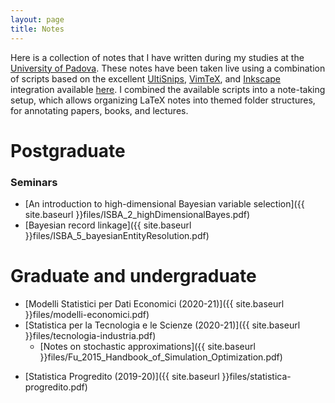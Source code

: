 ```yaml
---
layout: page
title: Notes
---
```


Here is a collection of notes that I have written during my studies at the [University of Padova](https://www.stat.unipd.it/).
These notes have been taken live using a combination of scripts based on the excellent [UltiSnips](https://github.com/SirVer/ultisnips), [VimTeX](https://github.com/lervag/vimtex), and [Inkscape](https://inkscape.org/) integration available [here](https://castel.dev/).
I combined the available scripts into a note-taking setup, which allows organizing LaTeX notes into themed folder structures, for annotating papers, books, and lectures.

# Postgraduate

### Seminars
* [An introduction to high-dimensional Bayesian variable selection]({{ site.baseurl }}files/ISBA_2_highDimensionalBayes.pdf)
* [Bayesian record linkage]({{ site.baseurl }}files/ISBA_5_bayesianEntityResolution.pdf)

# Graduate and undergraduate
* [Modelli Statistici per Dati Economici (2020-21)]({{ site.baseurl }}files/modelli-economici.pdf)
* [Statistica per la Tecnologia e le Scienze (2020-21)]({{ site.baseurl }}files/tecnologia-industria.pdf)
    * [Notes on stochastic approximations]({{ site.baseurl }}files/Fu_2015_Handbook_of_Simulation_Optimization.pdf)
<!-- * [Data Mining (2019-20)](https://mega.nz/file/mmoggCgJ#Hgaw5eVQAhqy4qiEdoeoJv-NPShN3YyouzBdtGbvVro) -->
* [Statistica Progredito (2019-20)]({{ site.baseurl }}files/statistica-progredito.pdf)
